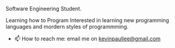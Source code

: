 Software Engineering Student.

Learning how to Program
Interested in learning new programming languages and mordern styles of programmming.



- 📫 How to reach me: email me on kevinpaullee@gmail.com

<!---
KPprograms/KPprograms is a ✨ special ✨ repository because its `README.md` (this file) appears on your GitHub profile.
You can click the Preview link to take a look at your changes.
--->
